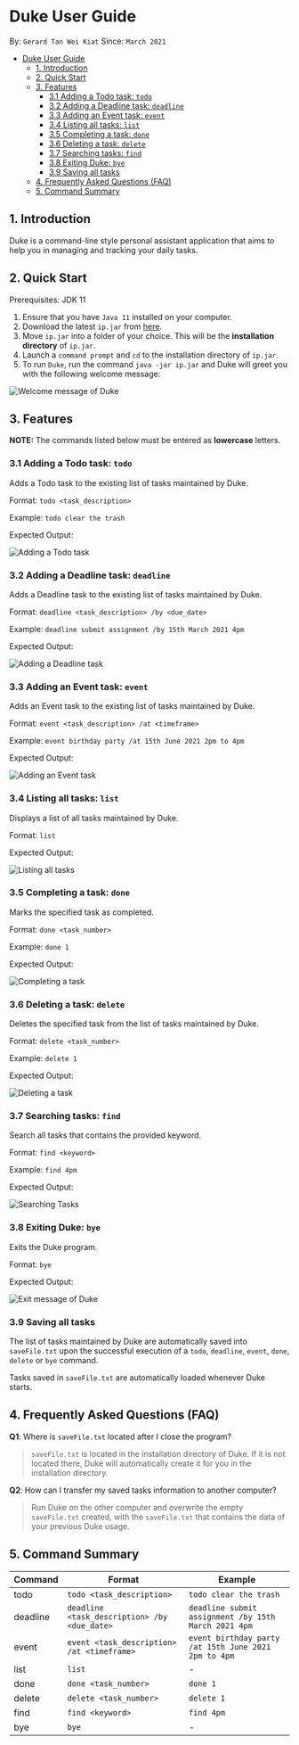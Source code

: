 # Duke User Guide

By: `Gerard Tan Wei Kiat` Since: `March 2021`

- [Duke User Guide](#duke-user-guide)
    * [1. Introduction](#1-introduction)
    * [2. Quick Start](#2-quick-start)
    * [3. Features](#3-features)
        + [3.1 Adding a Todo task: `todo`](#31-adding-a-todo-task-todo)
        + [3.2 Adding a Deadline task: `deadline`](#32-adding-a-deadline-task-deadline)
        + [3.3 Adding an Event task: `event`](#33-adding-an-event-task-event)
        + [3.4 Listing all tasks: `list`](#34-listing-all-tasks-list)
        + [3.5 Completing a task: `done`](#35-completing-a-task-done)
        + [3.6 Deleting a task: `delete`](#36-deleting-a-task-delete)
        + [3.7 Searching tasks: `find`](#37-searching-tasks-find)
        + [3.8 Exiting Duke: `bye`](#38-exiting-duke-bye)
        + [3.9 Saving all tasks](#39-saving-all-tasks)
    * [4. Frequently Asked Questions (FAQ)](#4-frequently-asked-questions-faq)
    * [5. Command Summary](#5-command-summary)

## 1. Introduction

Duke is a command-line style personal assistant application that aims to help you in managing and tracking
your daily tasks.

## 2. Quick Start

Prerequisites: JDK 11

1. Ensure that you have `Java 11` installed on your computer.
2. Download the latest `ip.jar` from [here](https://github.com/gerardtwk/ip/releases/tag/A-Release).
3. Move `ip.jar` into a folder of your choice. This will be the **installation directory** of `ip.jar`.
4. Launch a `command prompt` and `cd` to the installation directory of `ip.jar`.
5. To run `Duke`, run the command `java -jar ip.jar` and Duke will greet you with the following welcome message:

![Welcome message of Duke](DukeWelcomeMsg.jpg)

## 3. Features
**NOTE:** The commands listed below must be entered as **lowercase** letters.

### 3.1 Adding a Todo task: `todo`

Adds a Todo task to the existing list of tasks maintained by Duke.

Format: `todo <task_description>`

Example: `todo clear the trash`

Expected Output:

![Adding a Todo task](AddTodoTask.jpg)

### 3.2 Adding a Deadline task: `deadline`

Adds a Deadline task to the existing list of tasks maintained by Duke.

Format: `deadline <task_description> /by <due_date>`

Example: `deadline submit assignment /by 15th March 2021 4pm`

Expected Output:

![Adding a Deadline task](AddDeadlineTask.jpg)

### 3.3 Adding an Event task: `event`

Adds an Event task to the existing list of tasks maintained by Duke.

Format: `event <task_description> /at <timeframe>`

Example: `event birthday party /at 15th June 2021 2pm to 4pm`

Expected Output:

![Adding an Event task](AddEventTask.jpg)

### 3.4 Listing all tasks: `list`

Displays a list of all tasks maintained by Duke.

Format: `list`

Expected Output:

![Listing all tasks](ListAllTasks.jpg)

### 3.5 Completing a task: `done`

Marks the specified task as completed.

Format: `done <task_number>`

Example: `done 1`

Expected Output:

![Completing a task](CompletedTask.jpg)

### 3.6 Deleting a task: `delete`

Deletes the specified task from the list of tasks maintained by Duke.

Format: `delete <task_number>`

Example: `delete 1`

Expected Output:

![Deleting a task](DeleteTask.jpg)

### 3.7 Searching tasks: `find`

Search all tasks that contains the provided keyword.

Format: `find <keyword>`

Example: `find 4pm`

Expected Output:

![Searching Tasks](SearchingTasks.jpg)

### 3.8 Exiting Duke: `bye`

Exits the Duke program.

Format: `bye`

Expected Output:

![Exit message of Duke](ExitingDuke.jpg)

### 3.9 Saving all tasks

The list of tasks maintained by Duke are automatically saved into `saveFile.txt` upon the successful execution of a 
`todo`, `deadline`, `event`, `done`, `delete` or `bye` command. 

Tasks saved in `saveFile.txt` are automatically loaded whenever Duke starts.

## 4. Frequently Asked Questions (FAQ)

**Q1**: Where is `saveFile.txt` located after I close the program?
> `saveFile.txt` is located in the installation directory of Duke. 
>  If it is not located there, Duke will automatically create it for you in the installation directory.

**Q2**: How can I transfer my saved tasks information to another computer?
> Run Duke on the other computer and overwrite the empty `saveFile.txt` created, with the `saveFile.txt` that
> contains the data of your previous Duke usage.

## 5. Command Summary

Command | Format | Example |
------- | ------- | ------- | 
todo | `todo <task_description>` | `todo clear the trash` |
deadline | `deadline <task_description> /by <due_date>` | `deadline submit assignment /by 15th March 2021 4pm` |
event | `event <task_description> /at <timeframe>` | `event birthday party /at 15th June 2021 2pm to 4pm` |
list | `list` | - |
done | `done <task_number>` | `done 1` |
delete | `delete <task_number>` | `delete 1` |
find | `find <keyword>` | `find 4pm` |
bye | `bye` | - |